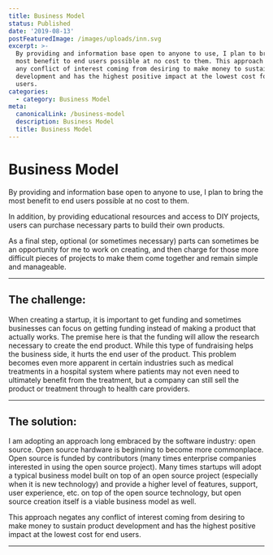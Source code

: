 ```yaml
---
title: Business Model
status: Published
date: '2019-08-13'
postFeaturedImage: /images/uploads/inn.svg
excerpt: >-
  By providing and information base open to anyone to use, I plan to bring the
  most benefit to end users possible at no cost to them. This approach negates
  any conflict of interest coming from desiring to make money to sustain product
  development and has the highest positive impact at the lowest cost for end
  users. 
categories:
  - category: Business Model
meta:
  canonicalLink: /business-model
  description: Business Model
  title: Business Model
---
```

# Business Model

By providing and information base open to anyone to use, I plan to bring the most benefit to end users possible at no cost to them.

In addition, by providing educational resources and access to DIY projects, users can purchase necessary parts to build their own products.

As a final step, optional (or sometimes necessary) parts can sometimes be an opportunity for me to work on creating, and then charge for those more difficult pieces of projects to make them come together and remain simple and manageable. 

___

## The challenge:

When creating a startup, it is important to get funding and sometimes businesses can focus on getting funding instead of making a product that actually works. The premise here is that the funding will allow the research necessary to create the end product. While this type of fundraising helps the business side, it hurts the end user of the product. This problem becomes even more apparent in certain industries such as medical treatments in a hospital system where patients may not even need to ultimately benefit from the treatment, but a company can still sell the product or treatment through to health care providers. 

___

## The solution:

I am adopting an approach long embraced by the software industry: open source. Open source hardware is beginning to become more commonplace. Open source is funded by contributors (many times enterprise companies interested in using the open source project). Many times startups will adopt a typical business model built on top of an open source project (especially when it is new technology) and provide a higher level of features, support, user experience, etc. on top of the open source technology, but open source creation itself is a viable business model as well. 

This approach negates any conflict of interest coming from desiring to make money to sustain product development and has the highest positive impact at the lowest cost for end users. 

___
